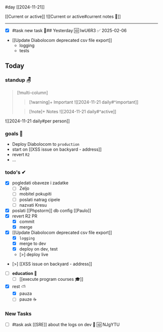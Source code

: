 #day
[[2024-11-21]]

[[Current or active]]
![[Current or active#current notes 📓]]

---
- [x] #task new task 🔼## Yesterday 🆔 IwU6R3 ✅ 2025-02-06
- [[Update Diabolocom deprecated csv file export]]
	- logging
	- tests

## Today

### standup 🪑

> [!multi-column]
>> [!warning]+ Important
>> ![[2024-11-21 daily#^important]]
>
>> [!note]+ Notes
>> ![[2024-11-21 daily#^active]]

![[2024-11-21 daily#per person]]

### goals 🏴
- Deploy Diabolocom to `production`
- start on [[XSS issue on backyard - address]]
- revert `R2`
- ...

### todo's ✔
- [x] pogledati  obaveze i zadatke
	- [ ] Zeljo
	- [ ] mobitel pokupiti
	- [ ] poslati natrag cipele
	- [ ] nazvati Kresu
- [x] poslati [[Phpstorm]] db config [[Paulo]]
- [x] revert R2 PR
	- [x] commit
	- [x] merge
- [x] [[Update Diabolocom deprecated csv file export]]
	- [x] `logging`
	- [x] merge to dev
	- [x] deploy on dev, test
	- [>] deploy live
- [>]  [[XSS issue on backyard - address]]
- [ ] **education 🎒**
	- [ ] [[execute program courses 🎓]]
- [x] rest ⛅ 
	- [x] pauza 
	- [ ] pauze ☕ 

### New Tasks
- [ ] #task ask [[SRE]] about the logs on dev 🔼 🆔 NJgYTU
